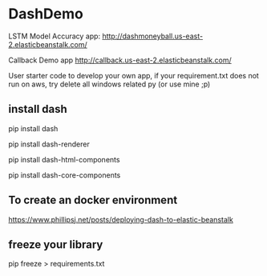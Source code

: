 # DashDemo
LSTM Model Accuracy app: http://dashmoneyball.us-east-2.elasticbeanstalk.com/

Callback Demo app http://callback.us-east-2.elasticbeanstalk.com/

User starter code to develop your own app,
if your requirement.txt does not run on aws, try delete all windows related py (or use mine ;p)

## install dash
pip install dash

pip install dash-renderer

pip install dash-html-components

pip install dash-core-components


## To create an docker environment
https://www.phillipsj.net/posts/deploying-dash-to-elastic-beanstalk

## freeze your library
pip freeze > requirements.txt
